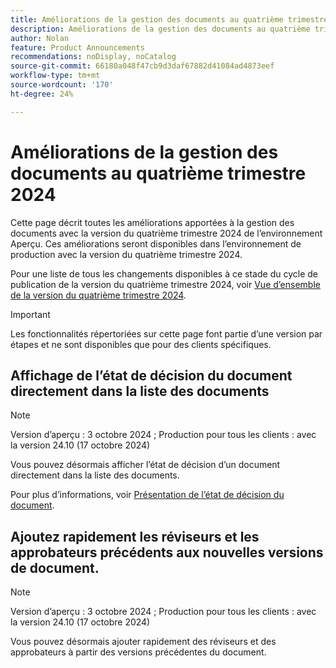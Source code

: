```yaml
---
title: Améliorations de la gestion des documents au quatrième trimestre 2024
description: Améliorations de la gestion des documents au quatrième trimestre 2024
author: Nolan
feature: Product Announcements
recommendations: noDisplay, noCatalog
source-git-commit: 66180a048f47cb9d3daf67882d41084ad4873eef
workflow-type: tm+mt
source-wordcount: '170'
ht-degree: 24%

---
```


# Améliorations de la gestion des documents au quatrième trimestre 2024

Cette page décrit toutes les améliorations apportées à la gestion des documents avec la version du quatrième trimestre 2024 de l’environnement Aperçu. Ces améliorations seront disponibles dans l’environnement de production avec la version du quatrième trimestre 2024.

Pour une liste de tous les changements disponibles à ce stade du cycle de publication de la version du quatrième trimestre 2024, voir [Vue d’ensemble de la version du quatrième trimestre 2024](/help/quicksilver/product-announcements/product-releases/24-q4-release-activity/24-q4-release-overview.md).

>[!IMPORTANT]
>
>Les fonctionnalités répertoriées sur cette page font partie d’une version par étapes et ne sont disponibles que pour des clients spécifiques.

## Affichage de l’état de décision du document directement dans la liste des documents

>[!NOTE]
>
>Version d’aperçu : 3 octobre 2024 ; Production pour tous les clients : avec la version 24.10 (17 octobre 2024)

Vous pouvez désormais afficher l’état de décision d’un document directement dans la liste des documents.

Pour plus d’informations, voir [Présentation de l’état de décision du document](/help/quicksilver/review-and-approve-work/document-reviews-and-approvals/manage-document-approvals/document-approval-status.md).

## Ajoutez rapidement les réviseurs et les approbateurs précédents aux nouvelles versions de document.

>[!NOTE]
>
>Version d’aperçu : 3 octobre 2024 ; Production pour tous les clients : avec la version 24.10 (17 octobre 2024)

Vous pouvez désormais ajouter rapidement des réviseurs et des approbateurs à partir des versions précédentes du document.

<!-- For more information, see [Upload a new document version and request an approval](/help/quicksilver/review-and-approve-work/document-reviews-and-approvals/manage-document-approvals/upload-new-doc-version.md). -->
